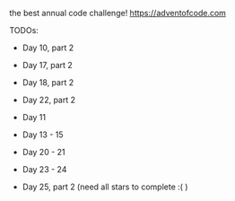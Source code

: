 the best annual code challenge!
https://adventofcode.com

TODOs:
- Day 10, part 2
- Day 17, part 2
- Day 18, part 2
- Day 22, part 2

- Day 11 
- Day 13 - 15
- Day 20 - 21
- Day 23 - 24

- Day 25, part 2 (need all stars to complete :( )
